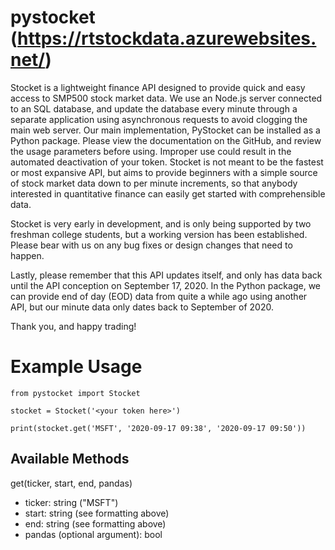 # pystocket (https://rtstockdata.azurewebsites.net/)

Stocket is a lightweight finance API designed to provide quick and easy access to SMP500 stock market data. We use an Node.js server connected to an SQL database, and update the database every minute through a separate application using asynchronous requests to avoid clogging the main web server. Our main implementation, PyStocket can be installed as a Python package. Please view the documentation on the GitHub, and review the usage parameters before using. Improper use could result in the automated deactivation of your token. Stocket is not meant to be the fastest or most expansive API, but aims to provide beginners with a simple source of stock market data down to per minute increments, so that anybody interested in quantitative finance can easily get started with comprehensible data.

Stocket is very early in development, and is only being supported by two freshman college students, but a working version has been established. Please bear with us on any bug fixes or design changes that need to happen. 

Lastly, please remember that this API updates itself, and only has data back until the API conception on September 17, 2020. In the Python package, we can provide end of day (EOD) data from quite a while ago using another API, but our minute data only dates back to September of 2020.

Thank you, and happy trading!

# Example Usage
```
from pystocket import Stocket

stocket = Stocket('<your token here>')

print(stocket.get('MSFT', '2020-09-17 09:38', '2020-09-17 09:50'))
```

## Available Methods

get(ticker, start, end, pandas)
- ticker: string ("MSFT")
- start: string (see formatting above)
- end: string (see formatting above)
- pandas (optional argument): bool
